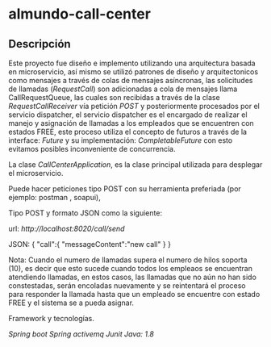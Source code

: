 # almundo-call-center

## Descripción

Este proyecto fue diseño e implemento utilizando una arquitectura basada en microservicio, así mismo se utilizó
patrones de diseño y arquitectonicos como mensajes a través de colas de mensajes asíncronas,
las solicitudes de llamadas (*RequestCall*)  son adicionadas a cola de mensajes llama CallRequestQueue,
las cuales son recibidas a través  de la clase *RequestCallReceiver* vía petición *POST* y posteriormente procesados por el servicio dispatcher,
el servicio dispatcher es el encargado de realizar el manejo y asignación de llamadas a los empleados que se encuentren
con estados FREE, este proceso utiliza el concepto de futuros a través de la interface: *Future* y su implementación: *CompletableFuture* con esto
evitamos posibles inconveniente de concurrencia.


La clase *CallCenterApplication*, es la clase principal utilizada para desplegar el microservicio.

Puede hacer peticiones tipo POST con su herramienta preferiada (por ejemplo: postman , soapui),

Tipo POST y formato JSON como la siguiente:

url: *http://localhost:8020/call/send*

JSON:
{
	"call":{
		"messageContent":"new call"
	}
}

Nota: Cuando el numero de llamadas supera el numero de hilos soporta (10), es decir que esto sucede cuando
todos los empleaos se encuentran atendiendo llamadas, en estos casos, las llamadas que no aún no han sido constestadas,
serán encoladas nuevamente y se reintentará el proceso para responder la llamada hasta que un empleado se encuentre con estado FREE
y el sistema se a pueda asignar.

Framework y tecnologías.

*Spring boot*
*Spring activemq*
*Junit*
*Java: 1.8*

